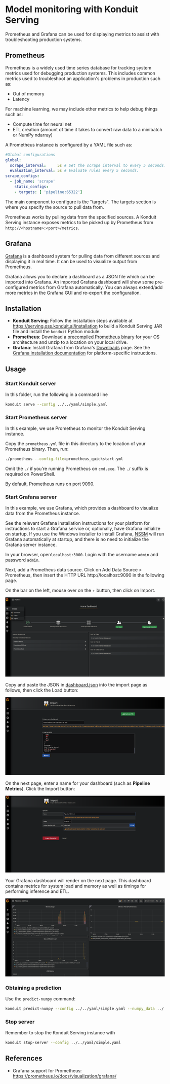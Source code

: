 # Model monitoring with Konduit Serving

Prometheus and Grafana can be used for displaying metrics to assist with troubleshooting production systems. 

## Prometheus 

Prometheus is a widely used time series database for tracking system metrics used for debugging production systems. This includes common metrics used to troubleshoot an application's problems in production such as:

- Out of memory
- Latency

For machine learning, we may include other metrics to help debug things such as:

- Compute time for neural net
- ETL creation (amount of time it takes to convert raw data to a minibatch or NumPy ndarray)

A Prometheus instance is configured by a YAML file such as:

```yaml
#Global configurations
global:
  scrape_interval:     5s # Set the scrape interval to every 5 seconds.
  evaluation_interval: 5s # Evaluate rules every 5 seconds.
scrape_configs:
  - job_name: 'scrape'
    static_configs:
    - targets: [ 'pipeline:65322']
```

The main component to configure is the "targets". The targets section is where you specify the source to pull data from.

Prometheus works by pulling data from the specified sources. A Konduit Serving instance exposes metrics to be picked up by Prometheus from `http://<hostname>:<port>/metrics`.

## Grafana

[Grafana](https://grafana.com) is a dashboard system for pulling data from different sources and displaying it in real time. It can be used to visualize output from Prometheus. 

Grafana allows you to declare a dashboard as a JSON file which can be imported into Grafana.  An imported Grafana dashboard will show some pre-configured metrics from Grafana automatically. You can always extend/add more metrics in the Grafana GUI and re-export the configuration.

## Installation 

- **Konduit Serving**: Follow the installation steps available at https://serving.oss.konduit.ai/installation to build a Konduit Serving JAR file and install the `konduit` Python module.
- **Prometheus**: Download a [precompiled Prometheus binary](https://prometheus.io/download) for your OS architecture and unzip to a location on your local drive. 
- **Grafana**: Install Grafana from Grafana's [Downloads](https://grafana.com/grafana/download) page. See the [Grafana installation documentation](https://grafana.com/docs/grafana/latest/installation/) for platform-specific instructions. 

## Usage 

### Start Konduit server 

In this folder, run the following in a command line 

```bash
konduit serve --config ../../yaml/simple.yaml
```

### Start Prometheus server 

In this example, we use Prometheus to monitor the Konduit Serving instance. 

Copy the `prometheus.yml` file in this directory to the location of your Prometheus binary. Then, run:

```bash
./prometheus --config.file=prometheus_quickstart.yml
```

Omit the `./` if you're running Prometheus on `cmd.exe`. The `./` suffix is required on PowerShell. 

By default, Prometheus runs on port 9090. 

### Start Grafana server 

In this example, we use Grafana, which provides a dashboard to visualize data from the Prometheus instance. 

See the relevant Grafana installation instructions for your platform for instructions to start a Grafana service or, optionally, have Grafana initialize on startup. If you use the Windows installer to install Grafana, [NSSM](https://nssm.cc/) will run Grafana automatically at startup, and there is no need to initialize the Grafana server instance. 

In your browser, open`localhost:3000`. Login with the username `admin` and password `admin`. 

Next, add a Prometheus data source. Click on Add Data Source > Prometheus, then insert the HTTP URL http://localhost:9090 in the following page. 

On the bar on the left, mouse over on the + button, then click on Import.

![](img/dashboardimport.png)

Copy and paste the JSON in [dashboard.json](dashboard.json) into the import page as follows, then click the Load button:

![](img/jsonimportdashboard.png)

On the next page, enter a name for your dashboard (such as **Pipeline Metrics**). Click the Import button:

![](img/dashboardimportfinish.png)

Your Grafana dashboard will render on the next page. This dashboard contains metrics for system load and memory as well as timings for performing inference and ETL.

![](img/dashboardrender.png)

### Obtaining a prediction

Use the `predict-numpy` command:

```bash
konduit predict-numpy --config ../../yaml/simple.yaml --numpy_data ../../data/simple/input_arr.npy
```

### Stop server 

Remember to stop the Konduit Serving instance with 

```bash
konduit stop-server --config ../../yaml/simple.yaml
```

## References

- Grafana support for Prometheus:  https://prometheus.io/docs/visualization/grafana/